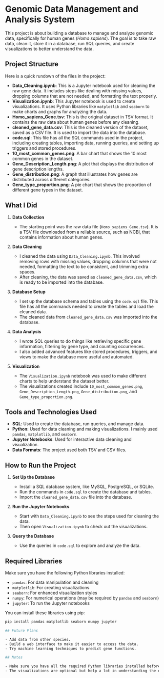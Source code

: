# Genomic Data Management and Analysis System

This project is about building a database to manage and analyze genomic data, specifically for human genes (*Homo sapiens*). The goal is to take raw data, clean it, store it in a database, run SQL queries, and create visualizations to better understand the data.

## Project Structure

Here is a quick rundown of the files in the project:

- **Data_Cleaning.ipynb**: This is a Jupyter notebook used for cleaning the raw gene data. It includes steps like dealing with missing values, dropping columns that are not needed, and formatting the text properly.
- **Visualization.ipynb**: This Jupyter notebook is used to create visualizations. It uses Python libraries like `matplotlib` and `seaborn` to make charts and graphs for analyzing the data.
- **Homo_sapiens_Gene.tsv**: This is the original dataset in TSV format. It contains the raw data about human genes before any cleaning.
- **cleaned_gene_data.csv**: This is the cleaned version of the dataset, saved as a CSV file. It is used to import the data into the database.
- **code.sql**: This file has all the SQL commands used in the project, including creating tables, importing data, running queries, and setting up triggers and stored procedures.
- **10_most_common_genes.png**: A bar chart that shows the 10 most common genes in the dataset.
- **Gene_Description_Length.png**: A plot that displays the distribution of gene description lengths.
- **Gene_distribution.png**: A graph that illustrates how genes are distributed across different categories.
- **Gene_type_proportion.png**: A pie chart that shows the proportion of different gene types in the dataset.

## What I Did

1. **Data Collection**
   - The starting point was the raw data file (`Homo_sapiens_Gene.tsv`). It is a TSV file downloaded from a reliable source, such as NCBI, that contains information about human genes.

2. **Data Cleaning**
   - I cleaned the data using `Data_Cleaning.ipynb`. This involved removing rows with missing values, dropping columns that were not needed, formatting the text to be consistent, and trimming extra spaces.
   - After cleaning, the data was saved as `cleaned_gene_data.csv`, which is ready to be imported into the database.

3. **Database Setup**
   - I set up the database schema and tables using the `code.sql` file. This file has all the commands needed to create the tables and load the cleaned data.
   - The cleaned data from `cleaned_gene_data.csv` was imported into the database.

4. **Data Analysis**
   - I wrote SQL queries to do things like retrieving specific gene information, filtering by gene type, and counting occurrences.
   - I also added advanced features like stored procedures, triggers, and views to make the database more useful and automated.

5. **Visualization**
   - The `Visualization.ipynb` notebook was used to make different charts to help understand the dataset better.
   - The visualizations created include `10_most_common_genes.png`, `Gene_Description_Length.png`, `Gene_distribution.png`, and `Gene_type_proportion.png`.

## Tools and Technologies Used

- **SQL**: Used to create the database, run queries, and manage data.
- **Python**: Used for data cleaning and making visualizations. I mainly used `pandas`, `matplotlib`, and `seaborn`.
- **Jupyter Notebooks**: Used for interactive data cleaning and visualization.
- **Data Formats**: The project used both TSV and CSV files.

## How to Run the Project

1. **Set Up the Database**
   - Install a SQL database system, like MySQL, PostgreSQL, or SQLite.
   - Run the commands in `code.sql` to create the database and tables.
   - Import the `cleaned_gene_data.csv` file into the database.

2. **Run the Jupyter Notebooks**
   - Start with `Data_Cleaning.ipynb` to see the steps used for cleaning the data.
   - Then open `Visualization.ipynb` to check out the visualizations.

3. **Query the Database**
   - Use the queries in `code.sql` to explore and analyze the data.

## Required Libraries

Make sure you have the following Python libraries installed:

- `pandas`: For data manipulation and cleaning
- `matplotlib`: For creating visualizations
- `seaborn`: For enhanced visualization styles
- `numpy`: For numerical operations (may be required by `pandas` and `seaborn`)
- `jupyter`: To run the Jupyter notebooks

You can install these libraries using pip:

```bash
pip install pandas matplotlib seaborn numpy jupyter

## Future Plans

- Add data from other species.
- Build a web interface to make it easier to access the data.
- Try machine learning techniques to predict gene functions.

## Notes

- Make sure you have all the required Python libraries installed before running the notebooks.
- The visualizations are optional but help a lot in understanding the data.

